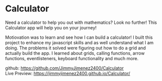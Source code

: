 # Calculator

Need a calculator to help you out with mathematics? Look no further! This Calculator app will help you on your journey!


Motiovation was to learn and see how I can build a calculator!
I built this project to enhance my javascript skills and as well understand what I am doing.
The problems it solved were figuring out how to do a grid and actually build the app.
I learned about grids, calling functions, arrow functions, eventlisteners, keyboard functionality and much more.

github: https://github.com/JimmyJimenez2400/Calculator <br>
Live Preview: https://jimmyjimenez2400.github.io/Calculator/
